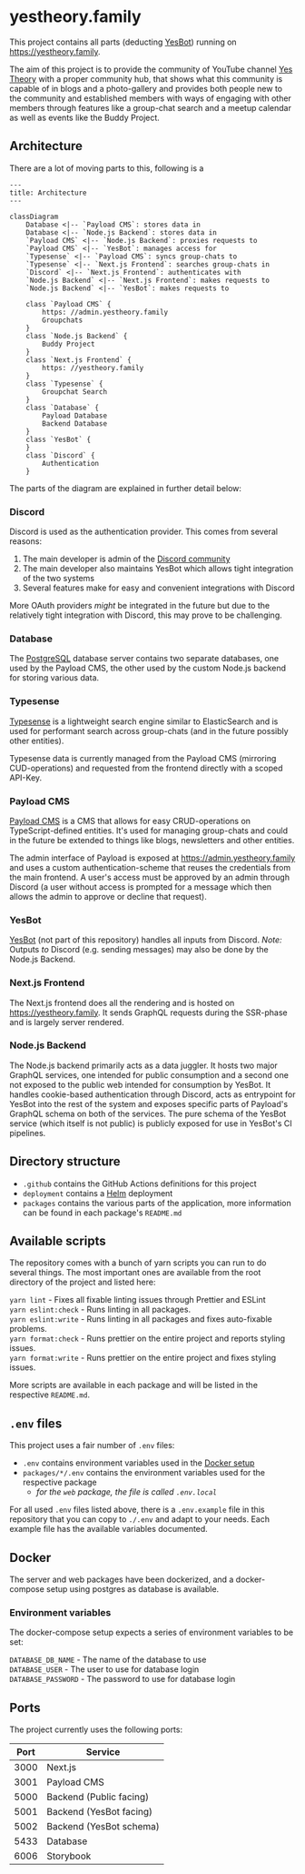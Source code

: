 # yestheory.family

This project contains all parts (deducting [YesBot](https://github.com/Yes-Theory-Fam/yesbot-ts)) running
on https://yestheory.family.

The aim of this project is to provide the community of YouTube channel [Yes Theory](https://www.youtube.com/@YesTheory)
with a proper community hub, that shows what this community is capable of in blogs and a photo-gallery and provides both
people new to the community and established members with ways of engaging with other members through features like a
group-chat search and a meetup calendar as well as events like the Buddy Project.

## Architecture

There are a lot of moving parts to this, following is a

```mermaid
---
title: Architecture
---

classDiagram
    Database <|-- `Payload CMS`: stores data in
    Database <|-- `Node.js Backend`: stores data in
    `Payload CMS` <|-- `Node.js Backend`: proxies requests to
    `Payload CMS` <|-- `YesBot`: manages access for
    `Typesense` <|-- `Payload CMS`: syncs group-chats to
    `Typesense` <|-- `Next.js Frontend`: searches group-chats in
    `Discord` <|-- `Next.js Frontend`: authenticates with
    `Node.js Backend` <|-- `Next.js Frontend`: makes requests to
    `Node.js Backend` <|-- `YesBot`: makes requests to

    class `Payload CMS` {
        https: //admin.yestheory.family
        Groupchats
    }
    class `Node.js Backend` {
        Buddy Project
    }
    class `Next.js Frontend` {
        https: //yestheory.family
    }
    class `Typesense` {
        Groupchat Search
    }
    class `Database` {
        Payload Database
        Backend Database
    }
    class `YesBot` {
    }
    class `Discord` {
        Authentication
    }
```

The parts of the diagram are explained in further detail below:

### Discord

Discord is used as the authentication provider. This comes from several reasons:

1. The main developer is admin of the [Discord community](https://discord.gg/yestheory)
2. The main developer also maintains YesBot which allows tight integration of the two systems
3. Several features make for easy and convenient integrations with Discord

More OAuth providers *might* be integrated in the future but due to the relatively tight integration with Discord, this
may prove to be challenging.

### Database

The [PostgreSQL](https://www.postgresql.org/) database server contains two separate databases, one used by the Payload
CMS, the other used by the custom
Node.js backend for storing various data.

### Typesense

[Typesense](https://typesense.org) is a lightweight search engine similar to ElasticSearch and is used for performant
search across group-chats (and in the future possibly other entities).

Typesense data is currently managed from the Payload CMS (mirroring CUD-operations) and requested from the frontend
directly with a scoped API-Key.

### Payload CMS

[Payload CMS](https://payloadcms.com) is a CMS that allows for easy CRUD-operations on TypeScript-defined entities. It's
used for managing group-chats and could in the future be extended to things like blogs, newsletters and other entities.

The admin interface of Payload is exposed at https://admin.yestheory.family and uses a custom authentication-scheme that
reuses the credentials from the main frontend. A user's access must be approved by an admin through Discord (a user
without access is prompted for a message which then allows the admin to approve or decline that request).

### YesBot

[YesBot](https://github.com/Yes-Theory-Fam/yesbot-ts) (not part of this repository) handles all inputs from Discord.
*Note:* Outputs *to* Discord (e.g. sending messages) may also be done by the Node.js Backend.

### Next.js Frontend

The Next.js frontend does all the rendering and is hosted on https://yestheory.family. It sends GraphQL requests during
the SSR-phase and is largely server rendered.

### Node.js Backend

The Node.js backend primarily acts as a data juggler. It hosts two major GraphQL services, one intended for public
consumption and a second one not exposed to the public web intended for consumption by YesBot. It handles cookie-based
authentication through Discord, acts as entrypoint for YesBot into the rest of the system and exposes specific parts of
Payload's GraphQL schema on both of the services. The pure schema of the YesBot service (which itself is not public) is
publicly exposed for use in YesBot's CI pipelines.

## Directory structure

- `.github` contains the GitHub Actions definitions for this project
- `deployment` contains a [Helm](https://helm.sh/) deployment
- `packages` contains the various parts of the application, more information can be found in each package's `README.md`

## Available scripts

The repository comes with a bunch of yarn scripts you can run to do several things. The most important ones are
available from the root directory of the project and listed here:

`yarn lint` - Fixes all fixable linting issues through Prettier and ESLint  
`yarn eslint:check` - Runs linting in all packages.  
`yarn eslint:write` - Runs linting in all packages and fixes auto-fixable problems.  
`yarn format:check` - Runs prettier on the entire project and reports styling issues.  
`yarn format:write` - Runs prettier on the entire project and fixes styling issues.  

More scripts are available in each package and will be listed in the respective `README.md`.

## `.env` files

This project uses a fair number of `.env` files:

- `.env` contains environment variables used in the [Docker setup](#docker)
- `packages/*/.env` contains the environment variables used for the respective package
  - *for the `web` package, the file is called `.env.local`*

For all used `.env` files listed above, there is a `.env.example` file in this repository that you can copy to `./.env`
and adapt to your needs. Each example file has the available variables documented.

## Docker

The server and web packages have been dockerized, and a docker-compose setup using postgres as database is available.

### Environment variables

The docker-compose setup expects a series of environment variables to be set:

`DATABASE_DB_NAME` - The name of the database to use  
`DATABASE_USER` - The user to use for database login  
`DATABASE_PASSWORD` - The password to use for database login  

## Ports

The project currently uses the following ports:

| Port | Service                 |
|------|-------------------------|
| 3000 | Next.js                 |
| 3001 | Payload CMS             |
| 5000 | Backend (Public facing) |
| 5001 | Backend (YesBot facing) |
| 5002 | Backend (YesBot schema) |
| 5433 | Database                |
| 6006 | Storybook               |
